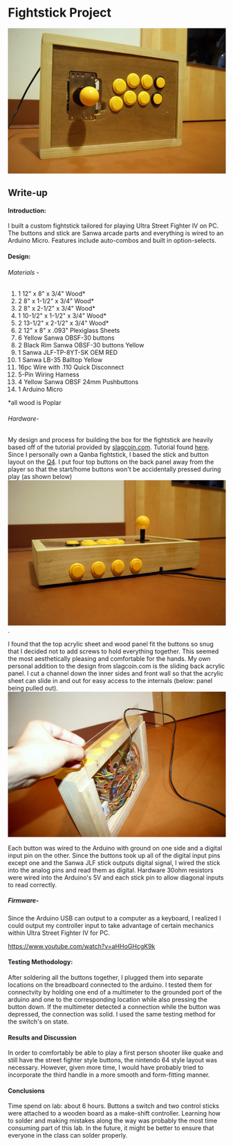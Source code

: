 # Fightstick Project
![alt-text](https://github.com/ajinomoto124/FightStickProject/blob/master/DSC00930.jpg?raw=true)
## Write-up
#### Introduction:
I built a custom fightstick tailored for playing Ultra Street Fighter IV on PC.  The buttons and stick are Sanwa arcade parts and everything is wired to an Arduino Micro.  Features include auto-combos and built in option-selects.

#### Design:

######  Materials -
1. 1 12" x 8" x 3/4" Wood*
2. 2 8" x 1-1/2" x 3/4" Wood*
3. 2 8" x 2-1/2" x 3/4" Wood*
4. 1 10-1/2" x 1-1/2" x 3/4" Wood*
5. 2 13-1/2" x 2-1/2" x 3/4" Wood*
6. 2 12" x 8" x .093" Plexiglass Sheets
7. 6 Yellow Sanwa OBSF-30 buttons
8. 2 Black Rim Sanwa OBSF-30 buttons Yellow  
9. 1 Sanwa JLF-TP-8YT-SK OEM RED
10. 1 Sanwa LB-35 Balltop Yellow 
11. 16pc Wire with .110 Quick Disconnect
12. 5-Pin Wiring Harness
13. 4 Yellow Sanwa OBSF 24mm Pushbuttons 
14. 1 Arduino Micro

*all wood is Poplar

###### Hardware-
My design and process for building the box for the fightstick are heavily based off of the tutorial provided by [slagcoin.com](http://www.slagcoin.com/joystick/introduction.html). Tutorial found  [here](http://www.slagcoin.com/joystick/example2.html).  Since I personally own a Qanba fightstick, I based the stick and button layout on the [Q4](http://www.eightarc.com/qanba-q4-white-red/).  I put four top buttons on the back panel away from the player so that the start/home buttons won't be accidentally pressed during play (as shown below) ![alt-text](https://github.com/ajinomoto124/FightStickProject/blob/master/DSC00931.jpg?raw=true).  

I found that the top acrylic sheet and wood panel fit the buttons so snug that I decided not to add screws to hold everything together.  This seemed the most aesthetically pleasing and comfortable for the hands.  My own personal addition to the design from slagcoin.com is the sliding back acrylic panel.  I cut a channel down the inner sides and front wall so that the acrylic sheet can slide in and out for easy access to the internals (below: panel being pulled out).  ![alt-text](https://github.com/ajinomoto124/FightStickProject/blob/master/DSC00935.jpg?raw=true)

Each button was wired to the Arduino with ground on one side and a digital input pin on the other.  Since the buttons took up all of the digital input pins except one and the Sanwa JLF stick outputs digital signal, I wired the stick into the analog pins and read them as digital.  Hardware 30ohm resistors were wired into the Arduino's 5V and each stick pin to allow diagonal inputs to read correctly. 

##### Firmware-
Since the Arduino USB can output to a computer as a keyboard, I realized I could output my controller input to take advantage of certain mechanics within Ultra Street Fighter IV for PC.

https://www.youtube.com/watch?v=aHHoGHcgK9k

#### Testing Methodology:
After soldering all the buttons together, I plugged them into separate locations on the breadboard connected to the arduino.  I tested them for connectvity by holding one end of a multimeter to the grounded port of the arduino and one to the corresponding location while also pressing the button down.  If the multimeter detected a connection while the button was depressed, the connection was solid.  I used the same testing method for the switch's on state.

#### Results and Discussion
In order to comfortably be able to play a first person shooter like quake and still have the street fighter style buttons, the nintendo 64 style layout was necessary.  However, given more time, I would have probably tried to incorporate the third handle in a more smooth and form-fitting manner.

#### Conclusions
Time spend on lab: about 6 hours.
Buttons a switch and two control sticks were attached to a wooden board as a make-shift controller.  Learning how to solder and making mistakes along the way was probably the most time consuming part of this lab.  In the future, it might be better to ensure that everyone in the class can solder properly.
